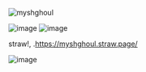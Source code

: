<p align="left"> <img src="https://komarev.com/ghpvc/?username=myshghoul&label=%20stalkers&color=0e75b6&style=flat" alt="myshghoul" /> </p>

![image](https://github.com/user-attachments/assets/52f572bc-a272-42c9-a4d6-c8a482b77d3e)
![image](https://github.com/user-attachments/assets/ace2eec7-b5b7-4a2d-952a-bd108e7c6ad2)
 
  straw!,  .https://myshghoul.straw.page/

![image](https://github.com/user-attachments/assets/2eadc197-45e9-4eb1-a57e-4e1a9e82783e)

